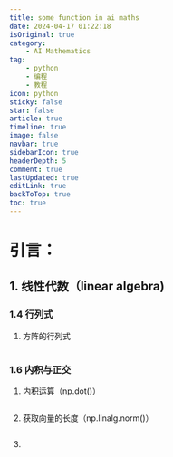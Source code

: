 ```yaml
---
title: some function in ai maths
date: 2024-04-17 01:22:18 
isOriginal: true
category:
    - AI Mathematics
tag:
    - python
    - 编程
    - 教程
icon: python
sticky: false
star: false
article: true
timeline: true
image: false
navbar: true
sidebarIcon: true
headerDepth: 5
comment: true
lastUpdated: true
editLink: true
backToTop: true
toc: true
---
```


# 引言：







## 1. 线性代数（linear algebra)

### 1.4 行列式

1. 方阵的行列式

```python
```



### 1.6 内积与正交

1. 内积运算（np.dot()）

```python
```

2. 获取向量的长度（np.linalg.norm()）

```python
```

3. 
